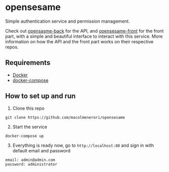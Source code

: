 # opensesame

Simple authentication service and permission management.

Check out [opensasme-back](https://github.com/macolmenerori/opensesame-back) for the API, and [opensesame-front](https://github.com/macolmenerori/opensesame-front) for the front part, with a simple and beautiful interface to interact with this service. More information on how the API and the front part works on their respective repos.

## Requirements

- [Docker](https://www.docker.com/products/docker-desktop/)
- [docker-compose](https://docs.docker.com/compose/install/)

## How to set up and run

1. Clone this repo

```
git clone https://github.com/macolmenerori/opensesame
```

2. Start the service

```
docker-compose up
```

3. Everything is ready now, go to `http://localhost:80` and sign in with default email and password

```
email: admin@admin.com
password: administrator
```
